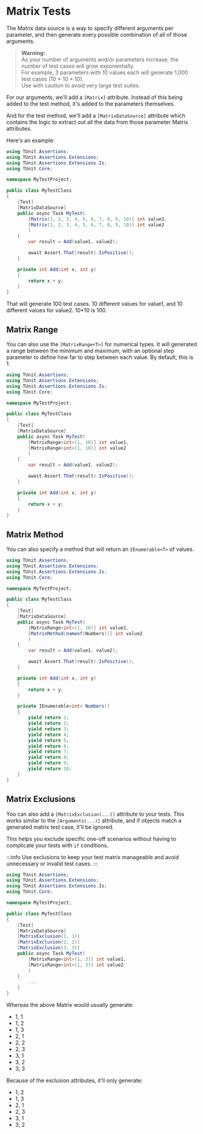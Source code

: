 # Matrix Tests

The Matrix data source is a way to specify different arguments per parameter, and then generate every possible combination of all of those arguments.

> **Warning:**  
> As your number of arguments and/or parameters increase, the number of test cases will grow exponentially.  
> For example, 3 parameters with 10 values each will generate 1,000 test cases (10 × 10 × 10).  
> Use with caution to avoid very large test suites.

For our arguments, we'll add a `[Matrix]` attribute. Instead of this being added to the test method, it's added to the parameters themselves.

And for the test method, we'll add a `[MatrixDataSource]` attribute which contains the logic to extract out all the data from those parameter Matrix attributes.

Here's an example:

```csharp
using TUnit.Assertions;
using TUnit.Assertions.Extensions;
using TUnit.Assertions.Extensions.Is;
using TUnit.Core;

namespace MyTestProject;

public class MyTestClass
{
    [Test]
    [MatrixDataSource]
    public async Task MyTest(
        [Matrix(1, 2, 3, 4, 5, 6, 7, 8, 9, 10)] int value1,
        [Matrix(1, 2, 3, 4, 5, 6, 7, 8, 9, 10)] int value2
        )
    {
        var result = Add(value1, value2);

        await Assert.That(result).IsPositive();
    }

    private int Add(int x, int y)
    {
        return x + y;
    }
}
```

That will generate 100 test cases. 10 different values for value1, and 10 different values for value2. 10\*10 is 100.

## Matrix Range

You can also use the `[MatrixRange<T>]` for numerical types. It will generated a range between the minimum and maximum, with an optional step parameter to define how far to step between each value. By default, this is 1.

```csharp
using TUnit.Assertions;
using TUnit.Assertions.Extensions;
using TUnit.Assertions.Extensions.Is;
using TUnit.Core;

namespace MyTestProject;

public class MyTestClass
{
    [Test]
    [MatrixDataSource]
    public async Task MyTest(
        [MatrixRange<int>(1, 10)] int value1,
        [MatrixRange<int>(1, 10)] int value2
        )
    {
        var result = Add(value1, value2);

        await Assert.That(result).IsPositive();
    }

    private int Add(int x, int y)
    {
        return x + y;
    }
}
```

## Matrix Method

You can also specify a method that will return an `IEnumerable<T>` of values.

```csharp
using TUnit.Assertions;
using TUnit.Assertions.Extensions;
using TUnit.Assertions.Extensions.Is;
using TUnit.Core;

namespace MyTestProject;

public class MyTestClass
{
    [Test]
    [MatrixDataSource]
    public async Task MyTest(
        [MatrixRange<int>(1, 10)] int value1,
        [MatrixMethod(nameof(Numbers))] int value2
        )
    {
        var result = Add(value1, value2);

        await Assert.That(result).IsPositive();
    }

    private int Add(int x, int y)
    {
        return x + y;
    }

    private IEnumerable<int> Numbers()
    {
        yield return 1;
        yield return 2;
        yield return 3;
        yield return 4;
        yield return 5;
        yield return 6;
        yield return 7;
        yield return 8;
        yield return 9;
        yield return 10;
    }
}
```

## Matrix Exclusions

You can also add a `[MatrixExclusion(...)]` attribute to your tests.
This works similar to the `[Arguments(...)]` attribute, and if objects match a generated matrix test case, it'll be ignored.

This helps you exclude specific one-off scenarios without having to complicate your tests with `if` conditions.

:::info
Use exclusions to keep your test matrix manageable and avoid unnecessary or invalid test cases.
:::

```csharp
using TUnit.Assertions;
using TUnit.Assertions.Extensions;
using TUnit.Assertions.Extensions.Is;
using TUnit.Core;

namespace MyTestProject;

public class MyTestClass
{
    [Test]
    [MatrixDataSource]
    [MatrixExclusion(1, 1)]
    [MatrixExclusion(2, 2)]
    [MatrixExclusion(3, 3)]
    public async Task MyTest(
        [MatrixRange<int>(1, 3)] int value1,
        [MatrixRange<int>(1, 3)] int value2
        )
    {
        ...
    }
}
```

Whereas the above Matrix would usually generate: 
- 1, 1
- 1, 2
- 1, 3
- 2, 1
- 2, 2
- 2, 3
- 3, 1
- 3, 2
- 3, 3

Because of the exclusion attributes, it'll only generate:
- 1, 2
- 1, 3
- 2, 1
- 2, 3
- 3, 1
- 3, 2
